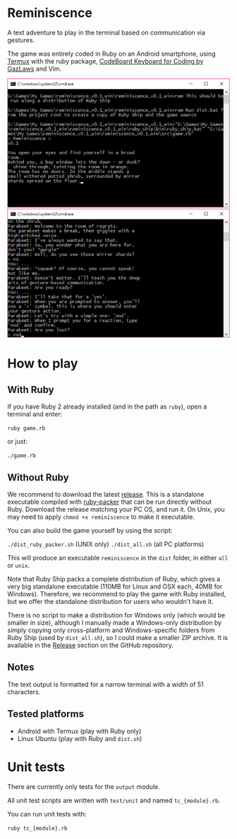 # Reminiscence

A text adventure to play in the terminal based on communication via gestures.

The game was entirely coded in Ruby on an Android smartphone, using [Termux](https://termux.com) with the ruby package, [CodeBoard Keyboard for Coding by GazLaws](https://play.google.com/store/apps/details?id=com.gazlaws.codeboard) and Vim.

![Reminiscence v0.1b played in Windows terminal - Run](https://github.com/hsandt/reminiscence/blob/develop/screenshots/v0.1b%20Windows%20-%20Run.png)
![Reminiscence v0.1b played in Windows terminal - Tutorial](https://github.com/hsandt/reminiscence/blob/develop/screenshots/v0.1b%20Windows%20-%20Tutorial.png)

# How to play

## With Ruby

If you have Ruby 2 already installed (and in the path as `ruby`), open a terminal and enter:

`ruby game.rb`

or just:

`./game.rb`

## Without Ruby

We recommend to download the latest [release](https://github.com/hsandt/reminiscence/releases). This is a standalone executable compiled with [ruby-packer](https://github.com/pmq20/ruby-packer) that can be run directly without Ruby. Download the release matching your PC OS, and run it. On Unix, you may need to apply `chmod +x reminiscence` to make it executable.

You can also build the game yourself by using the script:

`./dist_ruby_packer.sh` (UNIX only)
`./dist_all.sh` (all PC platforms)

This will produce an executable `reminiscence` in the `dist` folder, in either `all` or `unix`.

Note that Ruby Ship packs a complete distribution of Ruby, which gives a very big standalone executable (110MB for Linux and OSX each, 40MB for Windows). Therefore, we recommend to play the game with Ruby installed, but we offer the standalone distribution for users who wouldn't have it.

There is no script to make a distribution for Windows only (which would be smaller in size), although I manually made a Windows-only distribution by simply copying only cross-platform and Windows-specific folders from Ruby Ship (used by `dist_all.sh`), so I could make a smaller ZIP archive. It is available in the [Release](https://github.com/hsandt/reminiscence/releases) section on the GitHub repository.

## Notes

The text output is formatted for a narrow terminal with a width of 51 characters.

## Tested platforms

* Android with Termux (play with Ruby only)
* Linux Ubuntu (play with Ruby and `dist.sh`)

# Unit tests

There are currently only tests for the `output` module.

All unit test scripts are written with `test/unit` and named `tc_{module}.rb`.

You can run unit tests with:

`ruby tc_{module}.rb`
